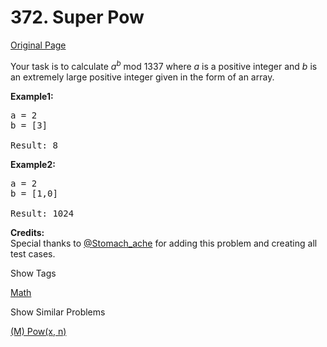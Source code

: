 # 372. Super Pow

[Original Page](https://leetcode.com/problems/super-pow/)

Your task is to calculate _a_<sup>_b_</sup> mod 1337 where _a_ is a positive integer and _b_ is an extremely large positive integer given in the form of an array.

**Example1:**

<pre>a = 2
b = [3]

Result: 8
</pre>

**Example2:**

<pre>a = 2
b = [1,0]

Result: 1024
</pre>

**Credits:**  
Special thanks to [@Stomach_ache](https://leetcode.com/stomach_ache) for adding this problem and creating all test cases.

<div>

<div id="tags" class="btn btn-xs btn-warning">Show Tags</div>

<span class="hidebutton">[Math](/tag/math/)</span></div>

<div>

<div id="similar" class="btn btn-xs btn-warning">Show Similar Problems</div>

<span class="hidebutton">[(M) Pow(x, n)](/problems/powx-n/)</span></div>